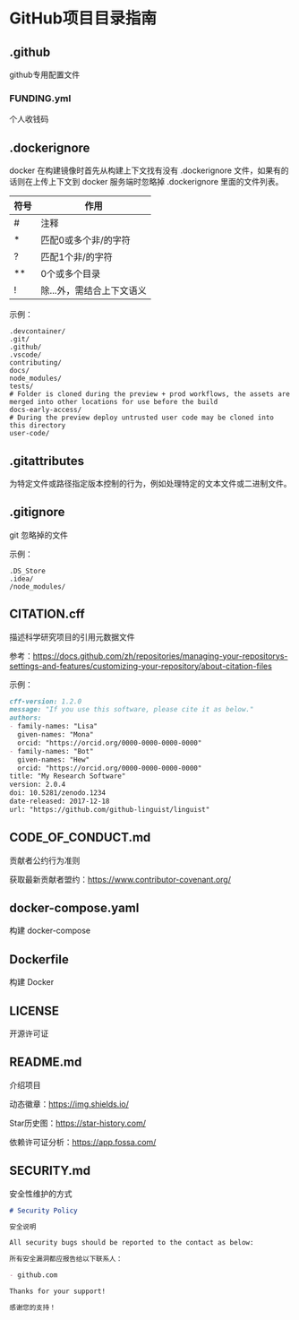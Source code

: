 # GitHub项目目录指南

## .github

github专用配置文件

### FUNDING.yml

个人收钱码

## .dockerignore

docker 在构建镜像时首先从构建上下文找有没有 .dockerignore 文件，如果有的话则在上传上下文到 docker 服务端时忽略掉 .dockerignore 里面的文件列表。

| 符号 | 作用             |
|----|----------------|
| #  | 注释             |
| *  | 匹配0或多个非/的字符    |
| ?  | 匹配1个非/的字符      |
| ** | 0个或多个目录        |
| !  | 除...外，需结合上下文语义 |

示例：

```dockerignore
.devcontainer/
.git/
.github/
.vscode/
contributing/
docs/
node_modules/
tests/
# Folder is cloned during the preview + prod workflows, the assets are merged into other locations for use before the build
docs-early-access/
# During the preview deploy untrusted user code may be cloned into this directory
user-code/
```

## .gitattributes

为特定文件或路径指定版本控制的行为，例如处理特定的文本文件或二进制文件。

## .gitignore

git 忽略掉的文件

示例：

```gitignore
.DS_Store
.idea/
/node_modules/
```

## CITATION.cff

描述科学研究项目的引用元数据文件

参考：https://docs.github.com/zh/repositories/managing-your-repositorys-settings-and-features/customizing-your-repository/about-citation-files

示例：

```md
cff-version: 1.2.0
message: "If you use this software, please cite it as below."
authors:
- family-names: "Lisa"
  given-names: "Mona"
  orcid: "https://orcid.org/0000-0000-0000-0000"
- family-names: "Bot"
  given-names: "Hew"
  orcid: "https://orcid.org/0000-0000-0000-0000"
title: "My Research Software"
version: 2.0.4
doi: 10.5281/zenodo.1234
date-released: 2017-12-18
url: "https://github.com/github-linguist/linguist"
```

## CODE_OF_CONDUCT.md

贡献者公约行为准则

获取最新贡献者盟约：<https://www.contributor-covenant.org/>

## docker-compose.yaml

构建 docker-compose

## Dockerfile

构建 Docker

## LICENSE

开源许可证

## README.md

介绍项目

动态徽章：<https://img.shields.io/>

Star历史图：<https://star-history.com/>

依赖许可证分析：<https://app.fossa.com/>

## SECURITY.md

安全性维护的方式

```md
# Security Policy

安全说明

All security bugs should be reported to the contact as below:

所有安全漏洞都应报告给以下联系人：

- github.com

Thanks for your support!

感谢您的支持！
```
